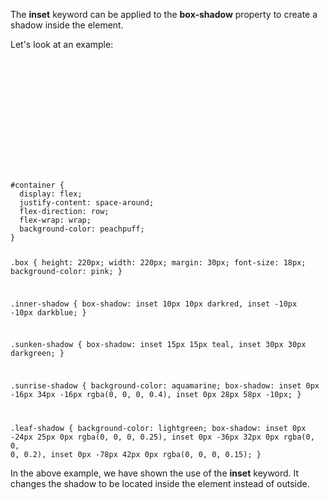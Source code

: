 The **inset** keyword can be applied to the
**box-shadow** property to create a shadow
inside the element.

Let's look at an example:

<codeblock language="css" type="lesson">
<code>
<panel language="html">
<div id="container">
  <div class="box inner-shadow"></div>
  <div class="box sunken-shadow"></div>
  <div class="box sunrise-shadow"></div>
  <div class="box leaf-shadow"></div>
</div>
</panel>
<panel language="css">
#container {
  display: flex;
  justify-content: space-around;
  flex-direction: row;
  flex-wrap: wrap;
  background-color: peachpuff;
}

.box {
  height: 220px;
  width: 220px;
  margin: 30px;
  font-size: 18px;
  background-color: pink;
}

.inner-shadow {
  box-shadow:
    inset 10px 10px darkred,
    inset -10px -10px darkblue;
}

.sunken-shadow {
  box-shadow: 
    inset 15px 15px teal,
    inset 30px 30px darkgreen;
}

.sunrise-shadow {
  background-color: aquamarine;
  box-shadow:
    inset 0px -16px 34px -16px rgba(0, 0, 0, 0.4),
    inset 0px 28px 58px -10px;
}

.leaf-shadow {
  background-color: lightgreen;
  box-shadow:
    inset 0px -24px 25px 0px rgba(0, 0, 0, 0.25),
    inset 0px -36px 32px 0px rgba(0, 0, 0, 0.2),
    inset 0px -78px 42px 0px rgba(0, 0, 0, 0.15);
}
</panel>
</code>
</codeblock>

In the above example, we have shown the use
of the **inset** keyword.
It changes the shadow to be located inside the element
instead of outside.
